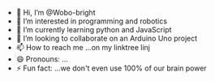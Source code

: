 - 👋 Hi, I’m @Wobo-bright
- 👀 I’m interested in programming and robotics 
- 🌱 I’m currently learning python and JavaScript 
- 💞️ I’m looking to collaborate on an Arduino Uno project 
- 📫 How to reach me ...on my linktree linj
- 😄 Pronouns: ...
- ⚡ Fun fact: ...we don't even use 100% of our brain power

<!---
Wobo-bright/Wobo-bright is a ✨ special ✨ repository because its `README.md` (this file) appears on your GitHub profile.
You can click the Preview link to take a look at your changes.
--->
